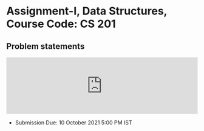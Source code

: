 # Assignment-I, Data Structures, Course Code: CS 201

## Problem statements

<embed src="https://github.com/codadept/cs-dsa/blob/master/AssignmentI/ProblemStatements.pdf" type="application/pdf" width="100%">

- Submission Due: 10 October 2021 5:00 PM IST
